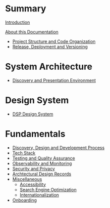 # Summary

[Introduction](./introduction.md)

[About this Documentation](./docs.md)

- [Project Structure and Code Organization](./repo_structure.md)
- [Release, Deployment and Versioning]()

# System Architecture

- [Discovery and Presentation Environment]()

# Design System

- [DSP Design System](./design_system/overview.md)

# Fundamentals

- [Discovery, Design and Development Process](./fundamentals/processes.md)
- [Tech Stack](./fundamentals/tech_stack.md)
- [Testing and Quality Assurance](./fundamentals/testing.md)
- [Observability and Monitoring]()
- [Security and Privacy]()
- [Archtectural Design Records]()
- [Miscellaneous]()
  - [Accessibility]()
  - [Search Engine Optimization]()
  - [Internationalization]()
- [Onboarding](./fundamentals/onboarding.md)
